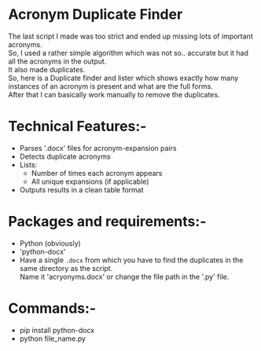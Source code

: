 # Acronym Duplicate Finder

The last script I made was too strict and ended up missing lots of important acronyms.  
So, I used a rather simple algorithm which was not so.. accurate but it had all the acronyms in the output.  
It also made duplicates.  
So, here is a Duplicate finder and lister which shows exactly how many instances of an acronym is present and what are the full forms.  
After that I can basically work manually to remove the duplicates.  


# Technical Features:-

- Parses '.docx' files for acronym-expansion pairs  
- Detects duplicate acronyms  
- Lists:  
  - Number of times each acronym appears  
  - All unique expansions (if applicable)  
- Outputs results in a clean table format  


# Packages and requirements:-

- Python (obviously)  
- 'python-docx'  
- Have a single `.docx` from which you have to find the duplicates in the same directory as the script.  
  Name it 'acryonyms.docx' or change the file path in the '.py' file.  


# Commands:-

- pip install python-docx
- python file_name.py
